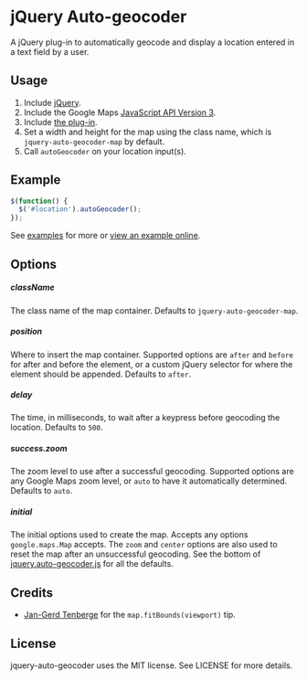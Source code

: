 # jQuery Auto-geocoder

A jQuery plug-in to automatically geocode and display a location entered in a
text field by a user.

## Usage

1. Include [jQuery](http://jquery.com).
2. Include the Google Maps [JavaScript API Version 3](http://code.google.com/apis/maps/documentation/v3/).
3. Include [the plug-in](http://github.com/tristandunn/jquery-auto-geocoder/raw/master/jquery.auto-geocoder.js).
4. Set a width and height for the map using the class name, which is `jquery-auto-geocoder-map` by default.
5. Call `autoGeocoder` on your location input(s).

## Example

~~~ js
$(function() {
  $('#location').autoGeocoder();
});
~~~

See [examples](http://github.com/tristandunn/jquery-auto-geocoder/tree/master/examples/) for more or [view an example online](http://tristandunn.com/projects/jquery-auto-geocoder/).

## Options

##### className

The class name of the map container. Defaults to `jquery-auto-geocoder-map`.

##### position

Where to insert the map container. Supported options are `after` and `before` for after and before the element, or a custom jQuery selector for where the element should be appended. Defaults to `after`.

##### delay

The time, in milliseconds, to wait after a keypress before geocoding the location. Defaults to `500`.

##### success.zoom

The zoom level to use after a successful geocoding. Supported options are any Google Maps zoom level, or `auto` to have it automatically determined. Defaults to `auto`.

##### initial

The initial options used to create the map. Accepts any options `google.maps.Map` accepts. The `zoom` and `center` options are also used to reset the map after an unsuccessful geocoding. See the bottom of [jquery.auto-geocoder.js](https://github.com/tristandunn/jquery-auto-geocoder/blob/master/jquery.auto-geocoder.js) for all the defaults.

## Credits

* [Jan-Gerd Tenberge](http://janten.com/) for the `map.fitBounds(viewport)` tip.

## License

jquery-auto-geocoder uses the MIT license. See LICENSE for more details.
